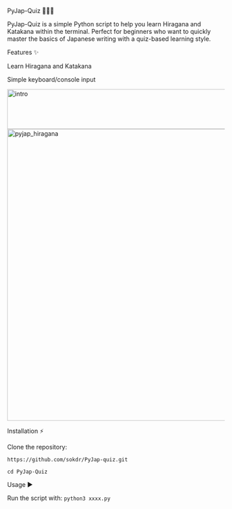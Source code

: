 PyJap-Quiz 📝🇯🇵


PyJap-Quiz is a simple Python script to help you learn Hiragana and Katakana within the terminal. Perfect for beginners who want to quickly master the basics of Japanese writing with a quiz-based learning style.



Features ✨

Learn Hiragana and Katakana


Simple keyboard/console input



<img width="670" height="92" alt="intro" src="https://github.com/user-attachments/assets/7b5a8802-79ca-4b72-8991-5206bdbef571" />

<img width="700" height="674" alt="pyjap_hiragana" src="https://github.com/user-attachments/assets/fc8996e3-a3aa-4582-9335-9ce3d576a9c3" />




Installation ⚡

Clone the repository:

```https://github.com/sokdr/PyJap-quiz.git```

```cd PyJap-Quiz```

Usage ▶️

Run the script with:
```python3 xxxx.py```

